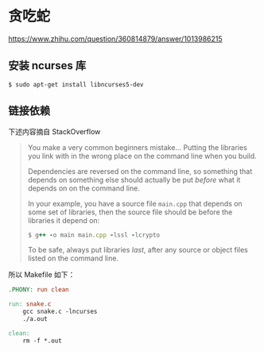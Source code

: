 # 贪吃蛇

https://www.zhihu.com/question/360814879/answer/1013986215


## 安装 ncurses 库

```
$ sudo apt-get install libncurses5-dev
```

## 链接依赖

下述内容摘自 StackOverflow

> You make a very common beginners mistake... Putting the libraries you link with in the wrong place on the command line when you build.
>
> Dependencies are reversed on the command line, so something that depends on something else should actually be put *before* what it depends on on the command line.
>
> In your example, you have a source file `main.cpp` that depends on some set of libraries, then the source file should be before the libraries it depend on:
>
> ```ruby
> $ g++ -o main main.cpp -lssl -lcrypto
> ```
>
> To be safe, always put libraries *last*, after any source or object files listed on the command line.

所以 Makefile 如下：

```makefile
.PHONY: run clean

run: snake.c
	gcc snake.c -lncurses
	./a.out

clean:
	rm -f *.out
```

